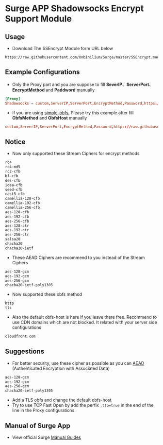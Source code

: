 # Surge APP Shadowsocks Encrypt Support Module

## Usage
- Download The SSEncrypt Module form URL below
```url
https://raw.githubusercontent.com/Unbinilium/Surge/master/SSEncrypt.module
```

## Example Configurations
- Only the Proxy part and you are suppose to fill **SeverIP**、**ServerPort**、**EncryptMethod** and **Paddword** manually
```conf
[Proxy]
Shadowsocks = custom,ServerIP,ServerPort,EncryptMethod,Password,https://raw.githubusercontent.com/Unbinilium/Surge/master/SSEncrypt.module
```
- If you are using <a href="https://github.com/shadowsocks/simple-obfs" target="_blank">simple-obfs</a>, Please try this example after fill **ObfsMethod** and **ObfsHost** manually
```conf
custom,ServerIP,ServerPort,EncryptMethod,Password,https://raw.githubusercontent.com/Unbinilium/Surge/master/SSEncrypt.module,obfs=ObfsMethod,obfs-host=ObfsHost
```

## Notice
- Now only supported these Stream Ciphers for encrypt methods
```txt
rc4
rc4-md5
rc2-cfb
bf-cfb
des-cfb
idea-cfb
seed-cfb
cast5-cfb
camellia-128-cfb
camellia-192-cfb
camellia-256-cfb
aes-128-cfb
aes-192-cfb
aes-256-cfb
aes-128-ctr
aes-192-ctr
aes-256-ctr
salsa20
chacha20
chacha20-ietf
```
- These AEAD Ciphers are recommend to you instead of the Stream Ciphers
```txt
aes-128-gcm
aes-192-gcm
aes-256-gcm
chacha20-ietf-poly1305
```
- Now supported these obfs method
```txt
http
tls
```
- Also the default obfs-host is here if you leave there free. Recommend to use CDN domains which are not blocked. It related with your server side configurations
```txt
cloudfront.com
```

## Suggestions
- For better security, use these cipher as possible as you can <a href="https://en.wikipedia.org/wiki/Authenticated_encryption" target="_blank">AEAD</a> (Authenticated Encryption with Associated Data)
```txt
aes-128-gcm
aes-192-gcm
aes-256-gcm
chacha20-ietf-poly1305
```
- Add a TLS obfs and change the default obfs-host
- Try to use TCP Fast Open by add the perfix ```,tfo=true``` in the end of the line in the Proxy configurations

## Manual of Surge App
- View official Surge <a href="https://manual.nssurge.com/" target="_blank">Manual Guides</a>
